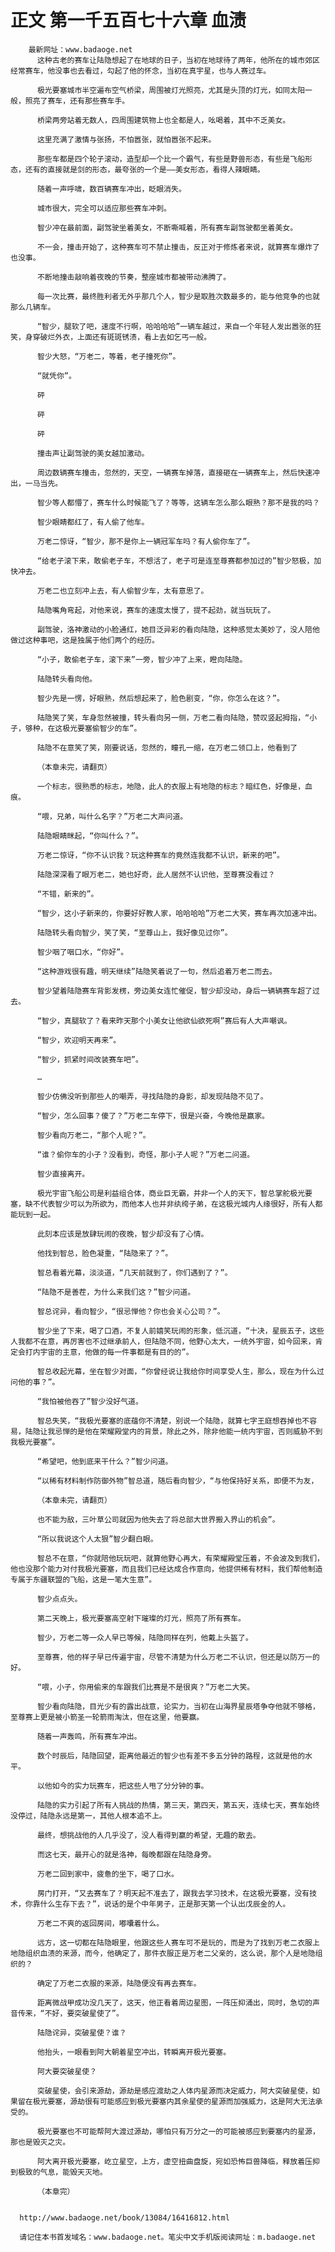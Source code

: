 # 正文 第一千五百七十六章 血渍
        最新网址：www.badaoge.net
          这种古老的赛车让陆隐想起了在地球的日子，当初在地球待了两年，他所在的城市郊区经常赛车，他没事也去看过，勾起了他的怀念，当初在真宇星，也与人赛过车。
      
          极光要塞城市半空遍布空气桥梁，周围被灯光照亮，尤其是头顶的灯光，如同太阳一般，照亮了赛车，还有那些赛车手。
      
          桥梁两旁站着无数人，四周围建筑物上也全都是人，吆喝着，其中不乏美女。
      
          这里充满了激情与张扬，不怕嚣张，就怕嚣张不起来。
      
          那些车都是四个轮子滚动，造型却一个比一个霸气，有些是野兽形态，有些是飞船形态，还有的直接就是剑的形态，最夸张的一个是——美女形态，看得人辣眼睛。
      
          随着一声呼啸，数百辆赛车冲出，眨眼消失。
      
          城市很大，完全可以适应那些赛车冲刺。
      
          智少冲在最前面，副驾驶坐着美女，不断嘶喊着，所有赛车副驾驶都坐着美女。
      
          不一会，撞击开始了，这种赛车可不禁止撞击，反正对于修炼者来说，就算赛车爆炸了也没事。
      
          不断地撞击敲响着夜晚的节奏，整座城市都被带动沸腾了。
      
          每一次比赛，最终胜利者无外乎那几个人，智少是取胜次数最多的，能与他竞争的也就那么几辆车。
      
          “智少，腿软了吧，速度不行啊，哈哈哈哈”一辆车越过，来自一个年轻人发出嚣张的狂笑，身穿破烂外衣，上面还有斑斑锈渍，看上去如乞丐一般。
      
          智少大怒，“万老二，等着，老子撞死你”。
      
          “就凭你”。
      
          砰
      
          砰
      
          砰
      
          撞击声让副驾驶的美女越加激动。
      
          周边数辆赛车撞击，忽然的，天空，一辆赛车掉落，直接砸在一辆赛车上，然后快速冲出，一马当先。
      
          智少等人都懵了，赛车什么时候能飞了？等等，这辆车怎么那么眼熟？那不是我的吗？
      
          智少眼睛都红了，有人偷了他车。
      
          万老二惊讶，“智少，那不是你上一辆冠军车吗？有人偷你车了”。
      
          “给老子滚下来，敢偷老子车，不想活了，老子可是连至尊赛都参加过的”智少怒极，加快冲去。
      
          万老二也立刻冲上去，有人偷智少车，太有意思了。
      
          陆隐嘴角弯起，对他来说，赛车的速度太慢了，提不起劲，就当玩玩了。
      
          副驾驶，洛神激动的小脸通红，她目泛异彩的看向陆隐，这种感觉太美妙了，没人陪他做过这种事吧，这是独属于他们两个的经历。
      
          “小子，敢偷老子车，滚下来”一旁，智少冲了上来，瞪向陆隐。
      
          陆隐转头看向他。
      
          智少先是一愣，好眼熟，然后想起来了，脸色剧变，“你，你怎么在这？”。
      
          陆隐笑了笑，车身忽然被撞，转头看向另一侧，万老二看向陆隐，赞叹竖起拇指，“小子，够种，在这极光要塞偷智少的车”。
      
          陆隐不在意笑了笑，刚要说话，忽然的，瞳孔一缩，在万老二领口上，他看到了
      
          （本章未完，请翻页）
      
          一个标志，很熟悉的标志，地隐，此人的衣服上有地隐的标志？暗红色，好像是，血痕。
      
          “喂，兄弟，叫什么名字？”万老二大声问道。
      
          陆隐眼睛眯起，“你叫什么？”。
      
          万老二惊讶，“你不认识我？玩这种赛车的竟然连我都不认识，新来的吧”。
      
          陆隐深深看了眼万老二，她也好奇，此人居然不认识他，至尊赛没看过？
      
          “不错，新来的”。
      
          “智少，这小子新来的，你要好好教人家，哈哈哈哈”万老二大笑，赛车再次加速冲出。
      
          陆隐转头看向智少，笑了笑，“至尊山上，我好像见过你”。
      
          智少咽了咽口水，“你好”。
      
          “这种游戏很有趣，明天继续”陆隐笑着说了一句，然后追着万老二而去。
      
          智少望着陆隐赛车背影发楞，旁边美女连忙催促，智少却没动，身后一辆辆赛车超了过去。
      
          “智少，真腿软了？看来昨天那个小美女让他欲仙欲死啊”赛后有人大声嘲讽。
      
          “智少，欢迎明天再来”。
      
          “智少，抓紧时间改装赛车吧”。
      
          …
      
          智少仿佛没听到那些人的嘲弄，寻找陆隐的身影，却发现陆隐不见了。
      
          “智少，怎么回事？傻了？”万老二车停下，很是兴奋，今晚他是赢家。
      
          智少看向万老二，“那个人呢？”。
      
          “谁？偷你车的小子？没看到，奇怪，那小子人呢？”万老二问道。
      
          智少直接离开。
      
          极光宇宙飞船公司是利益组合体，商业巨无霸，并非一个人的天下，智总掌舵极光要塞，缺不代表智少可以为所欲为，而他本人也并非纨绔子弟，在这极光城内人缘很好，所有人都能玩到一起。
      
          此刻本应该是放肆玩闹的夜晚，智少却没有了心情。
      
          他找到智总，脸色凝重，“陆隐来了？”。
      
          智总看着光幕，淡淡道，“几天前就到了，你们遇到了？”。
      
          “陆隐不是善茬，为什么来我们这？”智少问道。
      
          智总诧异，看向智少，“很忌惮他？你也会关心公司？”。
      
          智少坐了下来，喝了口酒，不复人前嬉笑玩闹的形象，低沉道，“十决，星辰五子，这些人我都不在意，再厉害也不过继承前人，但陆隐不同，他野心太大，一统外宇宙，如今回来，肯定会打内宇宙的主意，他做的每一件事都是有目的的”。
      
          智总收起光幕，坐在智少对面，“你曾经说让我给你时间享受人生，那么，现在为什么过问他的事？”。
      
          “我怕被他吞了”智少没好气道。
      
          智总失笑，“我极光要塞的底蕴你不清楚，别说一个陆隐，就算七字王庭想吞掉也不容易，陆隐让我忌惮的是他在荣耀殿堂内的背景，除此之外，除非他能一统内宇宙，否则威胁不到我极光要塞”。
      
          “希望吧，他到底来干什么？”智少问道。
      
          “以稀有材料制作防御外物”智总道，随后看向智少，“与他保持好关系，即便不为友，
      
          （本章未完，请翻页）
      
          也不能为敌，三叶草公司就因为他失去了将总部大世界搬入界山的机会”。
      
          “所以我说这个人太狠”智少翻白眼。
      
          智总不在意，“你就陪他玩玩吧，就算他野心再大，有荣耀殿堂压着，不会波及到我们，他也没那个能力对付我极光要塞，而且我们已经达成合作意向，他提供稀有材料，我们帮他制造专属于东疆联盟的飞船，这是一笔大生意”。
      
          智少点点头。
      
          第二天晚上，极光要塞高空射下璀璨的灯光，照亮了所有赛车。
      
          智少，万老二等一众人早已等候，陆隐同样在列，他戴上头盔了。
      
          至尊赛，他的样子早已传遍宇宙，尽管不清楚为什么万老二不认识，但还是以防万一的好。
      
          “喂，小子，你用偷来的车跟我们比赛是不是很爽？”万老二大笑。
      
          智少看向陆隐，目光少有的露出战意，论实力，当初在山海界星辰塔争夺他就不够格，至尊赛上更是被小箭圣一轮箭雨淘汰，但在这里，他要赢。
      
          随着一声轰鸣，所有赛车冲出。
      
          数个时辰后，陆隐回望，距离他最近的智少也有差不多五分钟的路程，这就是他的水平。
      
          以他如今的实力玩赛车，把这些人甩了分分钟的事。
      
          陆隐的实力引起了所有人挑战的热情，第三天，第四天，第五天，连续七天，赛车始终没停过，陆隐永远是第一，其他人根本追不上。
      
          最终，想挑战他的人几乎没了，没人看得到赢的希望，无趣的散去。
      
          而这七天，最开心的就是洛神，每晚都跟在陆隐身旁。
      
          万老二回到家中，疲惫的坐下，喝了口水。
      
          房门打开，“又去赛车了？明天起不准去了，跟我去学习技术，在这极光要塞，没有技术，你靠什么生存下去？”，说话的是个中年男子，正是那天第一个认出戊辰金的人。
      
          万老二不爽的返回房间，嘟囔着什么。
      
          远方，这一切都在陆隐眼里，他跟这些人赛车可不是玩的，而是为了找到万老二衣服上地隐组织血渍的来源，而今，他确定了，那件衣服正是万老二父亲的，这么说，那个人是地隐组织的？
      
          确定了万老二衣服的来源，陆隐便没有再去赛车。
      
          距离微战甲成功没几天了，这天，他正看着周边星图，一阵压抑涌出，同时，急切的声音传来，“不好，要突破星使了”。
      
          陆隐诧异，突破星使？谁？
      
          他抬头，一眼看到阿大朝着星空冲出，转瞬离开极光要塞。
      
          阿大要突破星使？
      
          突破星使，会引来源劫，源劫是感应渡劫之人体内星源而决定威力，阿大突破星使，如果留在极光要塞，源劫很有可能感应到极光要塞内其余星使的星源而加强威力，这是阿大无法承受的。
      
          极光要塞也不可能帮阿大渡过源劫，哪怕只有万分之一的可能被感应到要塞内的星源，那也是毁灭之灾。
      
          阿大离开极光要塞，屹立星空，上方，虚空扭曲盘旋，宛如恐怖巨兽降临，释放着压抑到极致的气息，能毁天灭地。
      
          （本章完）
      
      
      http://www.badaoge.net/book/13084/16416812.html
      
      请记住本书首发域名：www.badaoge.net。笔尖中文手机版阅读网址：m.badaoge.net